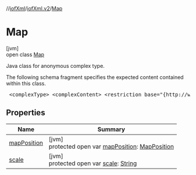 //[iofXml](../../../index.md)/[iofXml.v2](../index.md)/[Map](index.md)

# Map

[jvm]\
open class [Map](index.md)

<p>Java class for anonymous complex type. <p>The following schema fragment specifies the expected content contained within this class. <pre> &lt;complexType&gt; &lt;complexContent&gt; &lt;restriction base="{http://www.w3.org/2001/XMLSchema}anyType"&gt; &lt;sequence&gt; &lt;element ref="{}Scale"/&gt; &lt;element ref="{}MapPosition"/&gt; &lt;/sequence&gt; &lt;/restriction&gt; &lt;/complexContent&gt; &lt;/complexType&gt; </pre>

## Properties

| Name | Summary |
|---|---|
| [mapPosition](map-position.md) | [jvm]<br>protected open var [mapPosition](map-position.md): [MapPosition](../-map-position/index.md) |
| [scale](scale.md) | [jvm]<br>protected open var [scale](scale.md): [String](https://docs.oracle.com/javase/8/docs/api/java/lang/String.html) |
